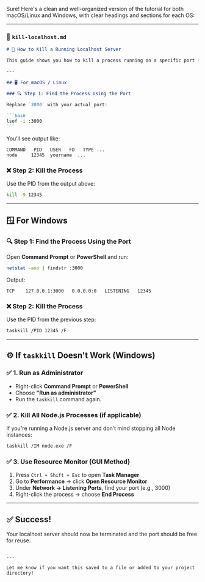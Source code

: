 Sure! Here's a clean and well-organized version of the tutorial for both macOS/Linux and Windows, with clear headings and sections for each OS:

---

### 📄 `kill-localhost.md`

````markdown
# 🔪 How to Kill a Running Localhost Server

This guide shows you how to kill a process running on a specific port (like `localhost:3000`) using the terminal.

---

## 🖥️ For macOS / Linux

### 🔍 Step 1: Find the Process Using the Port

Replace `3000` with your actual port:

```bash
lsof -i :3000
```
````

You’ll see output like:

```
COMMAND   PID   USER   FD   TYPE ...
node     12345  yourname  ...
```

### ❌ Step 2: Kill the Process

Use the PID from the output above:

```bash
kill -9 12345
```

---

## 🪟 For Windows

### 🔍 Step 1: Find the Process Using the Port

Open **Command Prompt** or **PowerShell** and run:

```bash
netstat -ano | findstr :3000
```

Output:

```
TCP    127.0.0.1:3000   0.0.0.0:0   LISTENING   12345
```

### ❌ Step 2: Kill the Process

Use the PID from the previous step:

```bash
taskkill /PID 12345 /F
```

---

## ⚙️ If `taskkill` Doesn't Work (Windows)

### ✅ 1. Run as Administrator

- Right-click **Command Prompt** or **PowerShell**
- Choose **"Run as administrator"**
- Run the `taskkill` command again.

### ✅ 2. Kill All Node.js Processes (if applicable)

If you're running a Node.js server and don’t mind stopping all Node instances:

```bash
taskkill /IM node.exe /F
```

### ✅ 3. Use Resource Monitor (GUI Method)

1. Press `Ctrl + Shift + Esc` to open **Task Manager**
2. Go to **Performance** → click **Open Resource Monitor**
3. Under **Network → Listening Ports**, find your port (e.g., 3000)
4. Right-click the process → choose **End Process**

---

## ✅ Success!

Your localhost server should now be terminated and the port should be free for reuse.

```

---

Let me know if you want this saved to a file or added to your project directory!
```
